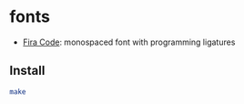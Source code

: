 # fonts

* [Fira Code](https://github.com/tonsky/FiraCode): monospaced font with programming ligatures

## Install

```sh
make
```
